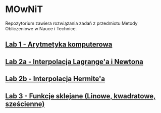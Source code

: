 # MOwNiT

Repozytorium zawiera rozwiązania zadań z przedmiotu Metody Obliczeniowe w Nauce i Technice.

## [Lab 1 - Arytmetyka komputerowa](./lab1)

## [Lab 2a - Interpolacja Lagrange'a i Newtona](./lab2a)


## [Lab 2b - Interpolacja Hermite'a](./lab2b)


## [Lab 3 - Funkcje sklejane (Linowe, kwadratowe, sześcienne)](./lab3)

